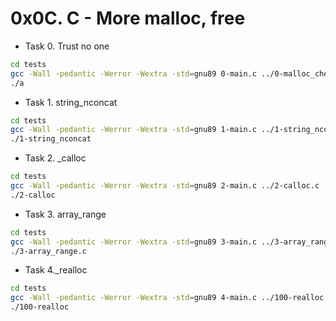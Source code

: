 # 0x0C. C - More malloc, free

- Task 0. Trust no one

```bash
cd tests
gcc -Wall -pedantic -Werror -Wextra -std=gnu89 0-main.c ../0-malloc_checked.c -o a
./a
```

- Task 1. string_nconcat

```bash
cd tests
gcc -Wall -pedantic -Werror -Wextra -std=gnu89 1-main.c ../1-string_nconcat.c -o 1-string_nconcat
./1-string_nconcat
```

- Task 2. _calloc

```bash
cd tests
gcc -Wall -pedantic -Werror -Wextra -std=gnu89 2-main.c ../2-calloc.c -o 2-calloc
./2-calloc
```

- Task 3. array_range

```bash
cd tests
gcc -Wall -pedantic -Werror -Wextra -std=gnu89 3-main.c ../3-array_range.c -o 3-array_range
./3-array_range.c
```

- Task 4._realloc

```bash
cd tests
gcc -Wall -pedantic -Werror -Wextra -std=gnu89 4-main.c ../100-realloc.c -o 100-realloc
./100-realloc
```
